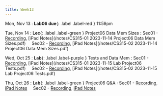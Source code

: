 ```yaml
---
title: Week13
---
```


Mon, Nov 13
: **Lab06 due**{: .label .label-red } 11:59pm

Tue, Nov 14
: **Lec**{: .label .label-green } Project06 Data Mem Sizes
: Sec01 - [Recording](https://usfca.zoom.us/rec/share/haFFV-8fmqURLgA8a1u3ZJQmWrEjCvGIWtKZexv0XDQcB12DB-Gl4kyJQJTGPGct.jdnX14OSTZ90QM87?startTime=1699977879000),
          [iPad Notes](/notes/CS315-01 2023-11-14 Project06 Data Mem Sizes.pdf)
&nbsp; &nbsp;
Sec02 - [Recording](https://usfca.zoom.us/rec/share/E0bOFerMMDZIUfOxOFGr-tU4HejDv4HVADEG0fZdcTLANjmrSqh6jHjDBdyJUIYC.Bq_o_4TOjlOACf9R?startTime=1699977879000),
        [iPad Notes](/notes/CS315-02 2023-11-14 Project06 Data Mem Sizes.pdf)


Wed, Oct 25
: **Lab**{: .label .label-purple } Tests and Data Mem
: Sec01 - [Recording](https://usfca.zoom.us/rec/share/TrlXsTlMLV6rnYxkRgK7Wdvn3iZ6m7cjSG7z1CHHC7jVmY6li5BqMIHYuLTcs0xc.u1V7m36qLK2OABZ1?startTime=1700096341000),
          [iPad Notes](/notes/CS315-01 2023-11-15 Lab Project06 Tests.pdf)
&nbsp; &nbsp;
Sec02 - [Recording](https://usfca.zoom.us/rec/share/gmshePSxmTB14uMlTAAsW2UqXI6Wm0SJLBDmJ9grqsrI-gG8XBZpktZUHIc7aE9w.00AOnyhClGm_KqQx?startTime=1700102122000),
        [iPad Notes](/notes/CS315-02 2023-11-15 Lab Project06 Tests.pdf)

Thu, Oct 26
: **Lab**{: .label .label-green } Project06 Q&A
: Sec01 - [Recording](),
          [iPad Notes](/notes/)
&nbsp; &nbsp;
Sec02 - [Recording](),
        [iPad Notes](/notes/)
